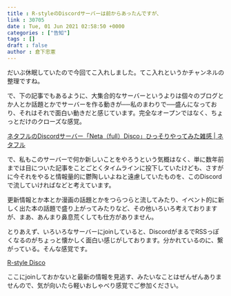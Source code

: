 ```yaml
---
title : R-styleのDiscordサーバーは前からあったんですが、
link : 30705
date : Tue, 01 Jun 2021 02:58:50 +0000
categories : ["告知"]
tags : []
draft : false
author : 倉下忠憲
---
```


だいぶ休眠していたので今回てこ入れしました。てこ入れというかチャンネルの整理ですね。

で、下の記事でもあるように、大集合的なサーバーというよりは個々のブログとか人とか話題とかでサーバーを作る動きが──私のまわりで──盛んになっており、それはそれで面白い動きだと感じています。完全なオープンではなく、ちょっとだけのクローズな感覚。

<a href="https://netafull.net/diary/0100233.html">ネタフルのDiscordサーバー「Neta（full）Disco」ひっそりやってみた雑感 | ネタフル</a>


で、私もこのサーバーで何か新しいことをやろうという気概はなく、単に数年前までは目についた記事をことごとくタイムラインに投下していたけども、さすがに今それをやると情報量的に鬱陶しいよねと遠慮していたものを、このDiscordで流していければなどと考えています。

更新情報とか本とか漫画の話題とかをつらつらと流してみたり、イベント的に新しく出た本の話題で盛り上がってみたりなど、その他いろいろ考えておりますが、まあ、あんまり鼻息荒くしても仕方がありません。

とりあえず、いろいろなサーバーにjoinしていると、DiscordがまるでRSSっぽくなるのがちょっと懐かしく面白い感じがしております。分かれているのに、繋がっている。そんな感覚です。

<a href="https://discord.gg/zDn2Ucvk">R-style Disco</a>

ここにjoinしておかないと最新の情報を見逃す、みたいなことはぜんぜんありませんので、気が向いたら軽いおしゃべり感覚でご参加ください。
